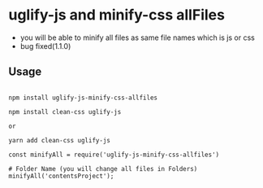 # uglify-js and minify-css allFiles

-   you will be able to minify all files as same file names which is js or css
-   bug fixed(1.1.0)

## Usage

```

npm install uglify-js-minify-css-allfiles

npm install clean-css uglify-js

or

yarn add clean-css uglify-js

const minifyAll = require('uglify-js-minify-css-allfiles')

# Folder Name (you will change all files in Folders)
minifyAll('contentsProject');

```
